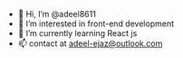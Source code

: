 - 👋 Hi, I’m @adeel8611
- 👀 I’m interested in front-end development
- 🌱 I’m currently learning React js
- 📫 contact at adeel-ejaz@outlook.com
